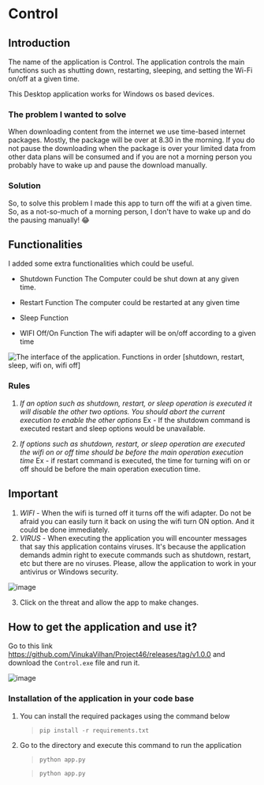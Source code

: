 # Control

## Introduction

The name of the application is Control. The application controls the main functions such as shutting down, restarting, sleeping, and setting the Wi-Fi on/off at a given time.

This Desktop application works for Windows os based devices.

### The problem I wanted to solve

When downloading content from the internet we use time-based internet packages. Mostly, the package will be over at 8.30 in the morning. If you do not pause the downloading when the package is over your limited data from other data plans will be consumed and if you are not a morning person you probably have to wake up and pause the download manually.

### Solution

So, to solve this problem I made this app to turn off the wifi at a given time. So, as a not-so-much of a morning person, I don't have to wake up and do the pausing manually! :joy:

## Functionalities

I added some extra functionalities which could be useful.

- Shutdown Function
The Computer could be shut down at any given time.

- Restart Function
The computer could be restarted at any given time

- Sleep Function

- WIFI Off/On Function
The wifi adapter will be on/off according to a given time

 ![The interface of the application. Functions in order [shutdown, restart, sleep, wifi on, wifi off]](https://github.com/VinukaVilhan/Project46/assets/125667311/bb4e9749-0cef-4428-ad40-1fff3ee8e03c)


### Rules

1. *If an option such as shutdown, restart, or sleep operation is executed it will disable the other two options. You should abort the current execution to enable the other options*
Ex - If the shutdown command is executed restart and sleep options would be unavailable.

2. *If options such as shutdown, restart, or sleep operation are executed the wifi on or off time should be before the main operation execution time*
Ex - if restart command is executed, the time for turning wifi on or off should be before the main operation execution time.

## Important

1. *WIFI* - When the wifi is turned off it turns off the wifi adapter. Do not be afraid you can easily turn it back on using the wifi turn ON option. And it could be done immediately.
2. *VIRUS* - When executing the application you will encounter messages that say this application contains viruses. It's because the application demands admin right to execute commands such as shutdown, restart, etc but there are no viruses. Please, allow the application to work in your antivirus or Windows security.

  ![image](https://github.com/VinukaVilhan/Project46/assets/125667311/30e7f7f5-fce2-4e33-a089-96b11a5a736c)
  
3. Click on the threat and allow the app to make changes.

## How to get the application and use it?

Go to this link https://github.com/VinukaVilhan/Project46/releases/tag/v1.0.0 and download the `Control.exe` file and run it.

![image](https://github.com/VinukaVilhan/Project46/assets/125667311/cae585a9-7dc6-4ae4-ac62-b4caba913a49)


### Installation of the application in your code base

1. You can install the required packages using the command below

    >`pip install -r requirements.txt`

2. Go to the directory and execute this command to run the application
    >`python app.py`

    >`python app.py`

